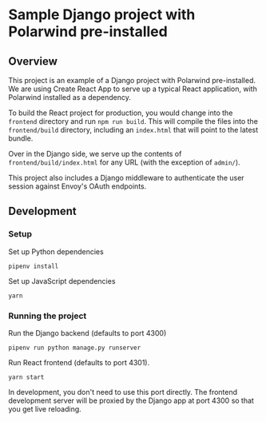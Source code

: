 # Sample Django project with Polarwind pre-installed

## Overview

This project is an example of a Django project with Polarwind pre-installed. We are using
Create React App to serve up a typical React application, with Polarwind installed as a
dependency.

To build the React project for production, you would change into the `frontend` directory
and run `npm run build`. This will compile the files into the `frontend/build` directory,
including an `index.html` that will point to the latest bundle.

Over in the Django side, we serve up the contents of `frontend/build/index.html` for any
URL (with the exception of `admin/`).

This project also includes a Django middleware to authenticate the user session against
Envoy's OAuth endpoints.

## Development

### Setup

Set up Python dependencies

```
pipenv install
```

Set up JavaScript dependencies

```
yarn
```

### Running the project

Run the Django backend (defaults to port 4300)

```
pipenv run python manage.py runserver
```

Run React frontend (defaults to port 4301).

```
yarn start
```

In development, you don't need to use this
port directly. The frontend development server will be proxied by the Django app at port
4300 so that you get live reloading.
